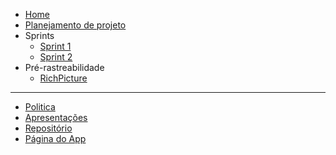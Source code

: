<!-- docs/_sidebar.md -->
* [Home](/README)
* [Planejamento de projeto](/pages/planning/planning)
* Sprints
  * [Sprint 1](/pages/planning/sprints/sprint1)
  * [Sprint 2](/pages/planning/sprints/sprint2)
* Pré-rastreabilidade
  * [RichPicture](/pages/preTraceability/RichPicture)

---

* [Politica](/pages/policy/policy)
* [Apresentações](./pages/presentations/presentations)
* [Repositório](https://github.com/Requisitos-de-Software/2020.1-Mia-Ajuda)
* [Página do App](https://miaajuda.netlify.app/)
